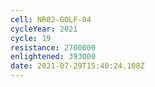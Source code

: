 ```yaml
---
cell: NR02-GOLF-04
cycleYear: 2021
cycle: 19
resistance: 2700000
enlightened: 393000
date: 2021-07-29T15:40:24.108Z
---
```

